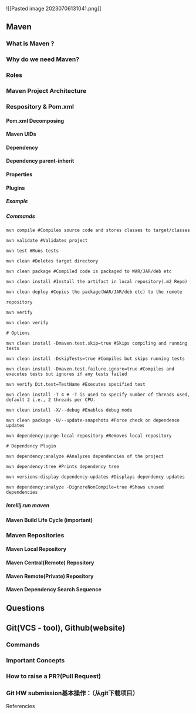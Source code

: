![[Pasted image 20230706131041.png]]
## Maven

### What is Maven ?

### Why do we need Maven?

### Roles

### Maven Project Architecture

### Respository & Pom.xml

#### Pom.xml Decomposing

#### Maven UIDs

#### Dependency

#### Dependency parent-inherit

#### Properties

#### Plugins

##### Example

##### Commands
```shell
mvn compile #Compiles source code and stores classes to target/classes

mvn validate #Validates project

mvn test #Runs tests

mvn clean #Deletes target directory

mvn clean package #Compiled code is packaged to WAR/JAR/deb etc

mvn clean install #Install the artifact in local repository(.m2 Repo)

mvn clean deploy #Copies the package(WAR/JAR/deb etc) to the remote

repository

mvn verify

mvn clean verify

# Options

mvn clean install -Dmaven.test.skip=true #Skips compiling and running tests

mvn clean install -DskipTests=true #Compiles but skips running tests

mvn clean install -Dmaven.test.failure.ignore=true #Compiles and executes tests but ignores if any tests failed

mvn verify Dit.test=TestName #Executes specified test

mvn clean install -T 4 # -T is used to specify number of threads used, default 2 i.e., 2 threads per CPU.

mvn clean install -X/--debug #Enables debug mode

mvn clean package -U/--update-snapshots #Force check on dependence updates

mvn dependency:purge-local-repository #Removes local repository

# Dependency Plugin

mvn dependency:analyze #Analyzes dependencies of the project

mvn dependency:tree #Prints dependency tree

mvn versions:display-dependency-updates #Displays dependency updates

mvn dependency:analyze -DignoreNonCompile=true #Shows unused dependencies
```

##### Intellij run maven

#### Maven Build Life Cycle (important)


### Maven Repositories

#### Maven Local Repository

#### Maven Central(Remote) Repository

#### Maven Remote(Private) Repository

#### Maven Dependency Search Sequence

## Questions

## Git(VCS - tool), Github(website)

### Commands

### Important Concepts

### How to raise a PR?(Pull Request)

### Git HW submission基本操作：（从git下载项⽬）

Referencies